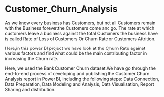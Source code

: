 # Customer_Churn_Analysis
As we know every business has Customers, but not all Customers remain with the Business forever:the Customers come and go.
The rate at which customers leave a business against the total Customers the business have is called Rate of Loss of Customers Or Churn Rate or Customers Attrition.

Here,in this power BI project we have look at the Cjhurn Rate against various factors and find what could be the main contributing factor in increasing the Churn rate.

Here, we used the Bank Customer Churn dataset.We have go through the end-to-end process of developing and publishing the Customer Churn Analysis report in Power BI, including the following steps: 
Data Connection, 
Data Preparation, 
Data Modeling and Analysis, 
Data Visualisation, 
Report Sharing and distribution.
